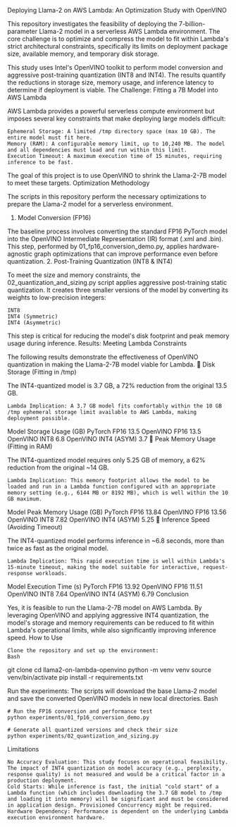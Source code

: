 Deploying Llama-2 on AWS Lambda: An Optimization Study with OpenVINO

This repository investigates the feasibility of deploying the 7-billion-parameter Llama-2 model in a serverless AWS Lambda environment. The core challenge is to optimize and compress the model to fit within Lambda's strict architectural constraints, specifically its limits on deployment package size, available memory, and temporary disk storage.

This study uses Intel's OpenVINO toolkit to perform model conversion and aggressive post-training quantization (INT8 and INT4). The results quantify the reductions in storage size, memory usage, and inference latency to determine if deployment is viable.
The Challenge: Fitting a 7B Model into AWS Lambda

AWS Lambda provides a powerful serverless compute environment but imposes several key constraints that make deploying large models difficult:

    Ephemeral Storage: A limited /tmp directory space (max 10 GB). The entire model must fit here.
    Memory (RAM): A configurable memory limit, up to 10,240 MB. The model and all dependencies must load and run within this limit.
    Execution Timeout: A maximum execution time of 15 minutes, requiring inference to be fast.

The goal of this project is to use OpenVINO to shrink the Llama-2-7B model to meet these targets.
Optimization Methodology

The scripts in this repository perform the necessary optimizations to prepare the Llama-2 model for a serverless environment.
1. Model Conversion (FP16)

The baseline process involves converting the standard FP16 PyTorch model into the OpenVINO Intermediate Representation (IR) format (.xml and .bin). This step, performed by 01_fp16_conversion_demo.py, applies hardware-agnostic graph optimizations that can improve performance even before quantization.
2. Post-Training Quantization (INT8 & INT4)

To meet the size and memory constraints, the 02_quantization_and_sizing.py script applies aggressive post-training static quantization. It creates three smaller versions of the model by converting its weights to low-precision integers:

    INT8
    INT4 (Symmetric)
    INT4 (Asymmetric)

This step is critical for reducing the model's disk footprint and peak memory usage during inference.
Results: Meeting Lambda Constraints

The following results demonstrate the effectiveness of OpenVINO quantization in making the Llama-2-7B model viable for Lambda.
💾 Disk Storage (Fitting in /tmp)

The INT4-quantized model is 3.7 GB, a 72% reduction from the original 13.5 GB.

    Lambda Implication: A 3.7 GB model fits comfortably within the 10 GB /tmp ephemeral storage limit available to AWS Lambda, making deployment possible.

Model	Storage Usage (GB)
PyTorch FP16	13.5
OpenVINO FP16	13.5
OpenVINO INT8	6.8
OpenVINO INT4 (ASYM)	3.7
🧠 Peak Memory Usage (Fitting in RAM)

The INT4-quantized model requires only 5.25 GB of memory, a 62% reduction from the original ~14 GB.

    Lambda Implication: This memory footprint allows the model to be loaded and run in a Lambda function configured with an appropriate memory setting (e.g., 6144 MB or 8192 MB), which is well within the 10 GB maximum.

Model	Peak Memory Usage (GB)
PyTorch FP16	13.84
OpenVINO FP16	13.56
OpenVINO INT8	7.82
OpenVINO INT4 (ASYM)	5.25
🚀 Inference Speed (Avoiding Timeout)

The INT4-quantized model performs inference in ~6.8 seconds, more than twice as fast as the original model.

    Lambda Implication: This rapid execution time is well within Lambda's 15-minute timeout, making the model suitable for interactive, request-response workloads.

Model	Execution Time (s)
PyTorch FP16	13.92
OpenVINO FP16	11.51
OpenVINO INT8	7.64
OpenVINO INT4 (ASYM)	6.79
Conclusion

Yes, it is feasible to run the Llama-2-7B model on AWS Lambda. By leveraging OpenVINO and applying aggressive INT4 quantization, the model's storage and memory requirements can be reduced to fit within Lambda's operational limits, while also significantly improving inference speed.
How to Use

    Clone the repository and set up the environment:
    Bash

git clone <your-repo-url>
cd llama2-on-lambda-openvino
python -m venv venv
source venv/bin/activate
pip install -r requirements.txt

Run the experiments:
The scripts will download the base Llama-2 model and save the converted OpenVINO models in new local directories.
Bash

    # Run the FP16 conversion and performance test
    python experiments/01_fp16_conversion_demo.py

    # Generate all quantized versions and check their size
    python experiments/02_quantization_and_sizing.py

Limitations

    No Accuracy Evaluation: This study focuses on operational feasibility. The impact of INT4 quantization on model accuracy (e.g., perplexity, response quality) is not measured and would be a critical factor in a production deployment.
    Cold Starts: While inference is fast, the initial "cold start" of a Lambda function (which includes downloading the 3.7 GB model to /tmp and loading it into memory) will be significant and must be considered in application design. Provisioned Concurrency might be required.
    Hardware Dependency: Performance is dependent on the underlying Lambda execution environment hardware.

